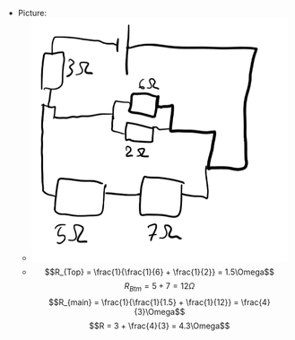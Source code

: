 - Picture:
	- ![resistance example.png](../assets/resistance_example_1662724520158_0.png)
	- $$R_{Top} = \frac{1}{\frac{1}{6} + \frac{1}{2}} = 1.5\Omega$$
	  $$R_{Btm} = 5 + 7 = 12\Omega$$
	  $$R_{main} = \frac{1}{\frac{1}{1.5} + \frac{1}{12}} = \frac{4}{3}\Omega$$
	  $$R = 3 + \frac{4}{3} = 4.3\Omega$$